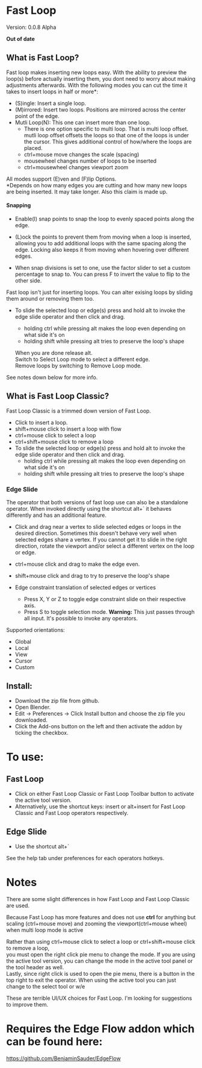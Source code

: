 # Fast Loop
Version: 0.0.8 Alpha

**Out of date**

## What is Fast Loop?
Fast loop makes inserting new loops easy. With the ability to preview the loop(s) before actually inserting them, you dont need to worry about making adjustments afterwards.
With the following modes you can cut the time it takes to insert loops in half or more*:  
* (S)ingle: Insert a single loop.
* (M)irrored: Insert two loops. Positions are mirrored across the center point of the edge.
* Mutli Loop(N): This one can insert more than one loop.
  * There is one option specific to multi loop. That is multi loop offset.  
mutli loop offset offsets the loops so that one of the loops is under the cursor. This gives additional control of how/where the loops are placed.  
  * ctrl+mouse move changes the scale (spacing)
  * mousewheel changes number of loops to be inserted
  * ctrl+mousewheel changes viewport zoom
 
All modes support (E)ven and (F)lip Options.  
*Depends on how many edges you are cutting and how many new loops are being inserted. It may take longer. Also this claim is made up.

#### Snapping ####
* Enable(I) snap points to snap the loop to evenly spaced points along the edge.  
* (L)ock the points to prevent them from moving when a loop is inserted, allowing you to add additional loops with the same spacing along the edge.
Locking also keeps it from moving when hovering over different edges.

* When snap divisions is set to one, use the factor slider to set a custom percentage to snap to. You can press F to invert the value to flip to the other side.

Fast loop isn't just for inserting loops. You can alter exising loops by sliding them around or removing them too.    
* To slide the selected loop or edge(s) press and hold alt to invoke the edge slide operator and then click and drag. 
  * holding ctrl while pressing alt makes the loop even depending on what side it's on 
  * holding shift while pressing alt tries to preserve the loop's shape
  
  When you are done release alt.  
Switch to Select Loop mode to select a different edge.  
Remove loops by switching to Remove Loop mode.

See notes down below for more info.

## What is Fast Loop Classic?
Fast Loop Classic is a trimmed down version of Fast Loop.
* Click to insert a loop.
* shift+mouse click to insert a loop with flow
* ctrl+mouse click to select a loop
* ctrl+shift+mouse click to remove a loop
* To slide the selected loop or edge(s) press and hold alt to invoke the edge slide operator and then click and drag. 
  * holding ctrl while pressing alt makes the loop even depending on what side it's on 
  * holding shift while pressing alt tries to preserve the loop's shape
  
 ### Edge Slide
The operator that both versions of fast loop use can also be a standalone operator.
 When invoked directly using the shortcut alt+` it behaves differently and has an additional feature.  
 * Click and drag near a vertex to slide selected edges or loops in the desired direction. Sometimes this doesn't behave very well when selected edges share a vertex. 
 If you cannot get it to slide in the right direction, rotate the viewport and/or select a different vertex on the loop or edge.  
 * ctrl+mouse click and drag to make the edge even.
 * shift+mouse click and drag to try to preserve the loop's shape
 
 * Edge constraint translation of selected edges or vertices
   * Press X, Y or Z to toggle edge constraint slide on their respective axis.
   * Press S to toggle selection mode.  **Warning:** This just passes through all input. It's possible to invoke any operators.  
   
 Supported orientations:
 * Global
 * Local
 * View
 * Cursor
 * Custom
 
## Install:
* Download the zip file from github.
* Open Blender.
* Edit -> Preferences -> Click Install button and choose the zip file you downloaded.
* Click the Add-ons button on the left and then activate the addon by ticking the checkbox.

# To use:
## Fast Loop
* Click on either Fast Loop Classic or Fast Loop Toolbar button to activate the active tool version.
* Alternatively, use the shortcut keys: insert or alt+insert for Fast Loop Classic and Fast Loop operators respectively. 

## Edge Slide
* Use the shortcut alt+`

See the help tab under preferences for each operators hotkeys.

# Notes
There are some slight differences in how Fast Loop and Fast Loop Classic are used.  
  
  Because Fast Loop has more features and does not use **ctrl** for anything but scaling (ctrl+mouse move) and zooming the viewport(ctrl+mouse wheel) when multi loop mode is active  
    
  Rather than using ctrl+mouse click to select a loop or ctrl+shift+mouse click to remove a loop,   
  you must open the right click pie menu to change the mode.
  If you are using the active tool version, you can change the mode in the active tool panel or the tool header as well.  
  Lastly, since right click is used to open the pie menu, there is a button in the top right to exit the operator. When using the active tool you can just change to the select tool or w/e  
    
  These are terrible UI/UX choices for Fast Loop. I'm looking for suggestions to improve them.
  
  # Requires the Edge Flow addon which can be found here:
https://github.com/BenjaminSauder/EdgeFlow
